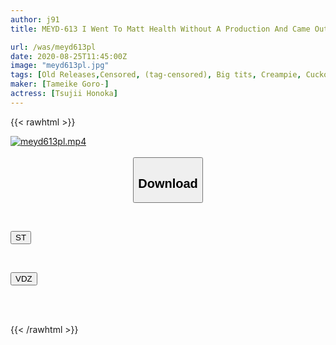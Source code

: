 ```yaml
---
author: j91
title: MEYD-613 I Went To Matt Health Without A Production And Came Out With A Proud Beautiful Wife Next Door. With My Weakness, I Forced The Production And Vaginal Cum Shot! Honoka Tsujii, Who Was A Compliant Sex Guy Outside The Store

url: /was/meyd613pl
date: 2020-08-25T11:45:00Z
image: "meyd613pl.jpg"
tags: [Old Releases,Censored, (tag-censored), Big tits, Creampie, Cuckold, Married Woman, Soapland, Solowork]
maker: [Tameike Goro-]
actress: [Tsujii Honoka]
---
```



{{< rawhtml >}}

<div class="video" data-videoid="LD1MJvqROOuRR22">
    <a href="javascript:;">
        <img src="/was/meyd613pl/meyd613pl.jpg" width="WIDTH" height="HEIGHT" alt="meyd613pl.mp4" loading="lazy">
    </a>
</div>

<script type="text/javascript" src="https://j91.asia/asset/on-demand-st.js"></script>

<br>
  <link rel="stylesheet" href="https://j91.asia/asset/bs5.css">
  
  <center>
  <button class="btn btn-primary" type="button" data-bs-toggle="collapse" data-bs-target=".multi-collapse" aria-expanded="false" aria-controls="multiCollapseExample1 multiCollapseExample2"><h2>Download</h2></button></center>
</p>
<div class="row">
  <div class="col">
    <div class="collapse multi-collapse" id="multiCollapseExample1">
      <div class="card card-body">
	      	      <br>
<div class="buttons">  
<p><a href="https://streamtape.to/v/LD1MJvqROOuRR22" target="_blank"><button class="btn-hover color-3"><i class="fa fa-download"></i> ST</button></a></p></div>
    </div>
  </div>
</div>
  <div class="col">
    <div class="collapse multi-collapse" id="multiCollapseExample2">
      <div class="card card-body">
	      <br>
<div class="buttons">
<p><a href="https://vidoza.net/lyz4pr01wug8" target="_blank"><button class="btn-hover color-1"><i class="fa fa-download"></i> VDZ</button></a></p></div>
<br><br>
      </div>
    </div>
  </div>
</div>

{{< /rawhtml >}}